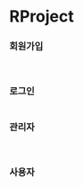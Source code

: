 # RProject

<div>
  <h3>회원가입</h3>
  <img src="https://github.com/parkhongjoon/RProject/blob/main/img/회원가입1.png" alt="">
  <img src="https://github.com/parkhongjoon/RProject/blob/main/img/회원가입2.png" alt="">
  <img src="https://github.com/parkhongjoon/RProject/blob/main/img/회원가입3.png" alt="">
  <h3>로그인</h3>
  <img src="https://github.com/parkhongjoon/RProject/blob/main/img/로그인1.png" alt="">
  <h3>관리자</h3>
  <img src="https://github.com/parkhongjoon/RProject/blob/main/img/관리자1.png" alt="">
  <img src="https://github.com/parkhongjoon/RProject/blob/main/img/관리자2.png" alt="">
  <img src="https://github.com/parkhongjoon/RProject/blob/main/img/관리자3.png" alt="">
  <img src="https://github.com/parkhongjoon/RProject/blob/main/img/관리자4.png" alt="">
  <h3>사용자</h3>
  <img src="https://github.com/parkhongjoon/RProject/blob/main/img/사용자1.png" alt="">
  <img src="https://github.com/parkhongjoon/RProject/blob/main/img/사용자2.png" alt="">
  <img src="https://github.com/parkhongjoon/RProject/blob/main/img/사용자3.png" alt="">
  <img src="https://github.com/parkhongjoon/RProject/blob/main/img/사용자4 예약없음.png" alt="">
  <img src="https://github.com/parkhongjoon/RProject/blob/main/img/사용자4 예약 유.png" alt="">
  <img src="https://github.com/parkhongjoon/RProject/blob/main/img/사용자4 예약 유 2.png" alt="">
</div>
